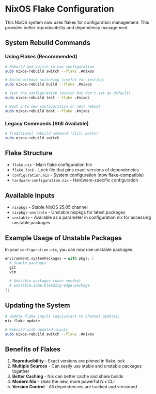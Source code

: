 # NixOS Flake Configuration

This NixOS system now uses flakes for configuration management. This provides better reproducibility and dependency management.

## System Rebuild Commands

### Using Flakes (Recommended)
```bash
# Rebuild and switch to new configuration
sudo nixos-rebuild switch --flake .#nixos

# Build without switching (useful for testing)
sudo nixos-rebuild build --flake .#nixos

# Test the configuration (switch but don't set as default)
sudo nixos-rebuild test --flake .#nixos

# Boot into new configuration on next reboot
sudo nixos-rebuild boot --flake .#nixos
```

### Legacy Commands (Still Available)
```bash
# Traditional rebuild command (still works)
sudo nixos-rebuild switch
```

## Flake Structure

- `flake.nix` - Main flake configuration file
- `flake.lock` - Lock file that pins exact versions of dependencies
- `configuration.nix` - System configuration (now flake-compatible)
- `hardware-configuration.nix` - Hardware-specific configuration

## Available Inputs

- `nixpkgs` - Stable NixOS 25.05 channel
- `nixpkgs-unstable` - Unstable nixpkgs for latest packages
- `unstable` - Available as a parameter in configuration.nix for accessing unstable packages

## Example Usage of Unstable Packages

In your `configuration.nix`, you can now use unstable packages:

```nix
environment.systemPackages = with pkgs; [
  # Stable packages
  git
  vim
  
  # Unstable packages (when needed)
  # unstable.some-bleeding-edge-package
];
```

## Updating the System

```bash
# Update flake inputs (equivalent to channel updates)
nix flake update

# Rebuild with updated inputs
sudo nixos-rebuild switch --flake .#nixos
```

## Benefits of Flakes

1. **Reproducibility** - Exact versions are pinned in flake.lock
2. **Multiple Sources** - Can easily use stable and unstable packages together
3. **Better Caching** - Nix can better cache and share builds
4. **Modern Nix** - Uses the new, more powerful Nix CLI
5. **Version Control** - All dependencies are tracked and versioned
